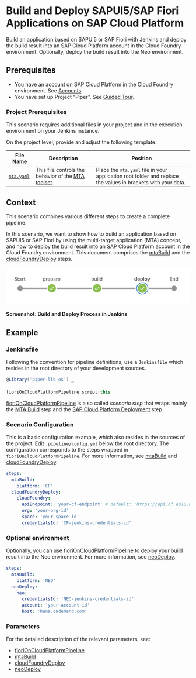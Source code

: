 # Build and Deploy SAPUI5/SAP Fiori Applications on SAP Cloud Platform

Build an application based on SAPUI5 or SAP Fiori with Jenkins and deploy the build result into an SAP Cloud Platform account in the Cloud Foundry environment. Optionally, deploy the build result into the Neo environment.

## Prerequisites

* You have an account on SAP Cloud Platform in the Cloud Foundry environment. See [Accounts](https://help.sap.com/viewer/65de2977205c403bbc107264b8eccf4b/Cloud/en-US/8ed4a705efa0431b910056c0acdbf377.html).
* You have set up Project “Piper”. See [Guided Tour](https://sap.github.io/jenkins-library/guidedtour/).

### Project Prerequisites

This scenario requires additional files in your project and in the execution environment on your Jenkins instance.

On the project level, provide and adjust the following template:

| File Name | Description | Position |
|-----|-----|-----|
| [`mta.yaml`](https://github.com/SAP/jenkins-library/blob/master/documentation/docs/scenarios/ui5-sap-cp/files/mta.yaml) | This file controls the behavior of the [MTA toolset](https://sap.github.io/cloud-mta-build-tool/). | Place the `mta.yaml` file in your application root folder and replace the values in brackets with your data. |

## Context

This scenario combines various different steps to create a complete pipeline.

In this scenario, we want to show how to build an application based on SAPUI5 or SAP Fiori by using the multi-target application (MTA) concept, and how to deploy the build result into an SAP Cloud Platform account in the Cloud Foundry environment. This document comprises the [mtaBuild](../../../steps/mtaBuild/) and the [cloudFoundryDeploy](../../../steps/cloudFoundryDeploy/) steps.

![This pipeline in Jenkins Blue Ocean](images/pipeline.jpg)

**Screenshot: Build and Deploy Process in Jenkins**

## Example

### Jenkinsfile

Following the convention for pipeline definitions, use a `Jenkinsfile` which resides in the root directory of your development sources.

```groovy
@Library('piper-lib-os') _

fioriOnCloudPlatformPipeline script:this
```

[fioriOnCloudPlatformPipeline](https://sap.github.io/jenkins-library/steps/fioriOnCloudPlatformPipeline) is a so called _scenario step_ that wraps mainly the [MTA Build](https://sap.github.io/jenkins-library/steps/mtaBuild/) step and the [SAP Cloud Platform Deployment](https://sap.github.io/jenkins-library/steps/cloudFoundryDeploy/) step.

### Scenario Configuration

This is a basic configuration example, which also resides in the sources of the project. Edit `.pipeline/config.yml` below the root directory. The configuration corresponds to the steps wrapped in `fioriOnCloudPlatformPipeline`. For more information, see [mtaBuild](https://sap.github.io/jenkins-library/steps/mtaBuild/) and [cloudFoundryDeploy](https://sap.github.io/jenkins-library/steps/cloudFoundryDeploy/).

```yaml
steps:
  mtaBuild:
    platform: 'CF'
  cloudFoundryDeploy:
    cloudFoundry:
      apiEndpoint: 'your-cf-endpoint' # default: 'https://api.cf.eu10.hana.ondemand.com'
      org: 'your-org-id'
      space: 'your-space-id'
      credentialsId: 'CF-jenkins-credentials-id'
```

### Optional environment

Optionally, you can use [fioriOnCloudPlatformPipeline](https://sap.github.io/jenkins-library/steps/fioriOnCloudPlatformPipeline) to deploy your build result into the Neo environment. For more information, see [neoDeploy](https://sap.github.io/jenkins-library/steps/neoDeploy/).

```yaml
steps:
  mtaBuild:
    platform: 'NEO'
  neoDeploy:
    neo:
      credentialsId: 'NEO-jenkins-credentials-id'
      account: 'your-account-id'
      host: 'hana.ondemand.com'
```

### Parameters

For the detailed description of the relevant parameters, see:

* [fioriOnCloudPlatformPipeline](../../../steps/fioriOnCloudPlatformPipeline/)
* [mtaBuild](../../../steps/mtaBuild/)
* [cloudFoundryDeploy](../../../steps/cloudFoundryDeploy/)
* [neoDeploy](../../../steps/neoDeploy/)
